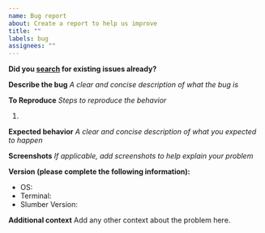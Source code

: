 ```yaml
---
name: Bug report
about: Create a report to help us improve
title: ""
labels: bug
assignees: ""
---
```


**Did you [search](https://github.com/LucasPickering/slumber/issues) for existing issues already?**

**Describe the bug**
_A clear and concise description of what the bug is_

**To Reproduce**
_Steps to reproduce the behavior_

1.

**Expected behavior**
_A clear and concise description of what you expected to happen_

**Screenshots**
_If applicable, add screenshots to help explain your problem_

**Version (please complete the following information):**

- OS:
- Terminal:
- Slumber Version:

**Additional context**
Add any other context about the problem here.

